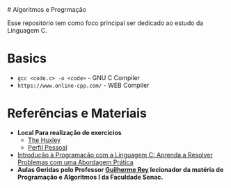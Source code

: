 <div style="align:center">
# Algoritmos e Progrmação

Esse repositório tem como foco principal ser dedicado ao estudo da Linguagem C.
</div>

# Basics
- ```gcc <code.c> -o <code>``` - GNU C Compiler
- ```https://www.online-cpp.com/``` - WEB Compiler

# Referências e Materiais
- **Local Para realização de exercícios**
    - [The Huxley](https://thehuxley.com)
    - [Perfil Pessoal](https://thehuxley.com/profile/46646?page=1)
- [Introdução à Programação com a Linguagem C: Aprenda a Resolver Problemas com uma Abordagem Prática](https://www.amazon.com.br/Introdu%C3%A7%C3%A3o-Programa%C3%A7%C3%A3o-com-Linguagem-Problemas/dp/8575224859?source=ps-sl-shoppingads-lpcontext&ref_=fplfs&psc=1&smid=A1ZZFT5FULY4LN)
- **Aulas Geridas pelo Professor [Guilherme Rey](https://github.com/guilhermeRey) lecionador da matéria de Programação e Algoritmos I da Faculdade Senac.**
